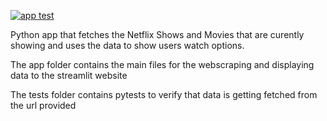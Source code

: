 [![app test](https://github.com/Fjorrobles/UI_Netflix/actions/workflows/python-app.yml/badge.svg)](https://github.com/Fjorrobles/UI_Netflix/actions/workflows/python-app.yml/badge.svg)

Python app that fetches the Netflix Shows and Movies that are curently showing and uses the data to show users watch options.

The app folder contains the main files for the webscraping and displaying data to the streamlit website

The tests folder contains pytests to verify that data is getting fetched from the url provided
